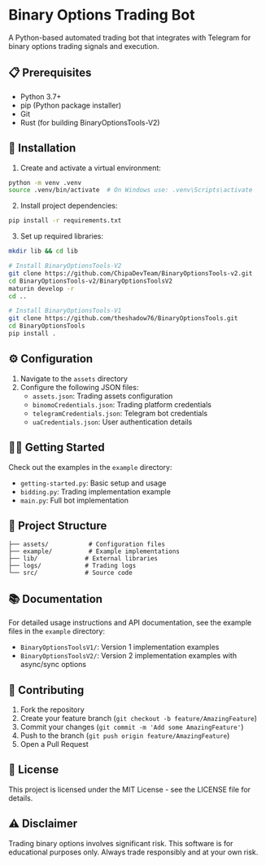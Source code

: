# Binary Options Trading Bot

A Python-based automated trading bot that integrates with Telegram for binary options trading signals and execution.

## 📋 Prerequisites

- Python 3.7+
- pip (Python package installer)
- Git
- Rust (for building BinaryOptionsTools-V2)

## 🚀 Installation

1. Create and activate a virtual environment:
```bash
python -m venv .venv
source .venv/bin/activate  # On Windows use: .venv\Scripts\activate
```

2. Install project dependencies:
```bash
pip install -r requirements.txt
```

3. Set up required libraries:
```bash
mkdir lib && cd lib

# Install BinaryOptionsTools-V2
git clone https://github.com/ChipaDevTeam/BinaryOptionsTools-v2.git
cd BinaryOptionsTools-v2/BinaryOptionsToolsV2
maturin develop -r
cd ..

# Install BinaryOptionsTools-V1
git clone https://github.com/theshadow76/BinaryOptionsTools.git
cd BinaryOptionsTools
pip install .
```

## ⚙️ Configuration

1. Navigate to the `assets` directory
2. Configure the following JSON files:
   - `assets.json`: Trading assets configuration
   - `binomoCredentials.json`: Trading platform credentials
   - `telegramCredentials.json`: Telegram bot credentials
   - `uaCredentials.json`: User authentication details

## 🏃‍♂️ Getting Started

Check out the examples in the `example` directory:
- `getting-started.py`: Basic setup and usage
- `bidding.py`: Trading implementation example
- `main.py`: Full bot implementation

## 📁 Project Structure

```
├── assets/           # Configuration files
├── example/          # Example implementations
├── lib/             # External libraries
├── logs/            # Trading logs
└── src/             # Source code
```

## 📚 Documentation

For detailed usage instructions and API documentation, see the example files in the `example` directory:
- `BinaryOptionsToolsV1/`: Version 1 implementation examples
- `BinaryOptionsToolsV2/`: Version 2 implementation examples with async/sync options

## 🤝 Contributing

1. Fork the repository
2. Create your feature branch (`git checkout -b feature/AmazingFeature`)
3. Commit your changes (`git commit -m 'Add some AmazingFeature'`)
4. Push to the branch (`git push origin feature/AmazingFeature`)
5. Open a Pull Request

## 📝 License

This project is licensed under the MIT License - see the LICENSE file for details.

## ⚠️ Disclaimer

Trading binary options involves significant risk. This software is for educational purposes only. Always trade responsibly and at your own risk.
